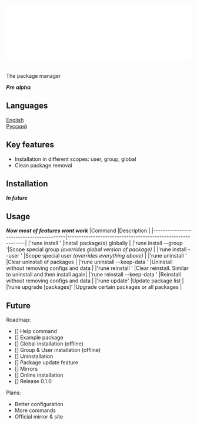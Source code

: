 <div align="center" >
    <img height=150 width=550 src="docs/pictures/logo.svg">
</div>
<br>

The package manager 

***Pre αlphα***

## Languages
[English](README.md)  
[Русский](docs/READMEru.md)

## Key features
- Installation in different scopes: user, group, global
- Clean package removal

## Installation
***In future***

## Usage
***Now most of features wont work***
|Command                                  |Description                                                 |
|-----------------------------------------|------------------------------------------------------------|
|'rune install <packages>'                |Install package(s) globally                                 |
|'rune install --group <group> <packages>'|Scope special group *(overrides global version of package)* |
|'rune install --user <user> <packages>'  |Scope special user *(overrides everything above)*           |
|'rune uninstall <packages>'              |Clear uninstall of packages                                 |
|'rune uninstall --keep-data <packages>'  |Uninstall without removing configs and data                 |
|'rune reinstall <packages>'              |Clear reinstall. Similar to uninstall and then install again|
|'rune reinstall --keep-data <packages>'  |Reinstall without removing configs and data                 |
|'rune update'                            |Update package list                                         |
|'rune upgrade [packages]'                |Upgrade certain packages or all packages                    |

## Future

Roadmap:
- [] Help command
- [] Example package
- [] Global installation (offline)
- [] Group & User installation (offline)
- [] Uninstallation
- [] Package update feature
- [] Mirrors
- [] Online installation
- [] Release 0.1.0

Plans:
- Better configuration
- More commands
- Official mirror & site
